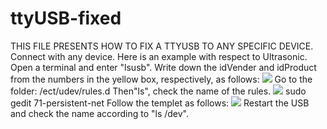 # ttyUSB-fixed
THIS FILE PRESENTS HOW TO FIX A TTYUSB TO ANY SPECIFIC DEVICE.
Connect with any device. Here is an example with respect to Ultrasonic.
Open a terminal and enter "lsusb".
Write down the idVender and idProduct from the numbers in the yellow box, respectively, as follows:
![](https://github.com/junqi047/ttyUSB-fixed/raw/master/img/idVendor_and_idProduct.png)
Go to the folder: /ect/udev/rules.d
Then"ls", check the name of the rules.
![](https://github.com/junqi047/ttyUSB-fixed/raw/master/img/address.png)
sudo gedit 71-persistent-net 
Follow the templet as follows:
![](https://github.com/junqi047/ttyUSB-fixed/raw/master/img/71-persistent-net.png)
Restart the USB and check the name according to "ls /dev".
